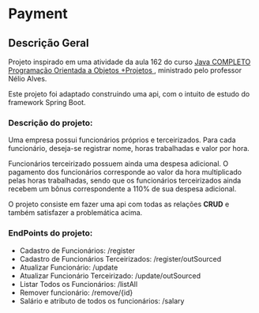 # Payment

## Descrição Geral

Projeto inspirado em uma atividade da aula 162 do curso [Java COMPLETO Programação Orientada a Objetos +Projetos
](https://www.udemy.com/course/java-curso-completo/), ministrado pelo professor Nélio Alves.

<p>Este projeto foi adaptado construindo uma api, com o intuito de estudo do framework Spring Boot.</p>

### Descrição do projeto:

<p>
Uma empresa possui funcionários próprios e terceirizados. Para cada funcionário, deseja-se registrar nome, horas trabalhadas e valor por hora.
</p>
<p>
Funcionários terceirizado possuem ainda uma despesa adicional. O pagamento dos funcionários corresponde ao valor da hora multiplicado pelas horas trabalhadas, sendo que os funcionários terceirizados ainda recebem um bônus correspondente a 110% de sua despesa adicional.
</p>

O projeto consiste em fazer uma api com todas as relações **CRUD** e também satisfazer a problemática acima.

### EndPoints do projeto:
- Cadastro de Funcionários: /register
- Cadastro de Funcionários Terceirizados: /register/outSourced
- Atualizar Funcionário: /update
- Atualizar Funcionário Terceirizado: /update/outSourced
- Listar Todos os Funcionários: /listAll
- Remover funcionário: /remove/{id}
- Salário e atributo de todos os funcionários: /salary